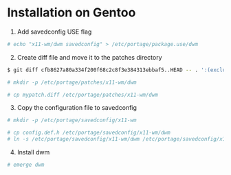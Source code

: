 # Installation on Gentoo

1. Add savedconfig USE flag
```bash
# echo "x11-wm/dwm savedconfig" > /etc/portage/package.use/dwm

```

2. Create diff file and move it to the patches directory
```bash
$ git diff cfb8627a80a334f200f68c2c8f3e384313ebbaf5..HEAD -- . ':(exclude)config.def.h' ':(exclude)README.md' ':(exclude).dwm' > mypatch.diff

# mkdir -p /etc/portage/patches/x11-wm/dwm

# cp mypatch.diff /etc/portage/patches/x11-wm/dwm
```

3. Copy the configuration file to savedconfig
```bash
# mkdir -p /etc/portage/savedconfig/x11-wm

# cp config.def.h /etc/portage/savedconfig/x11-wm/dwm
# ln -s /etc/portage/savedconfig/x11-wm/dwm /etc/portage/savedconfig/x11-wm/dwm.h
```

4. Install dwm
```bash
# emerge dwm
```
